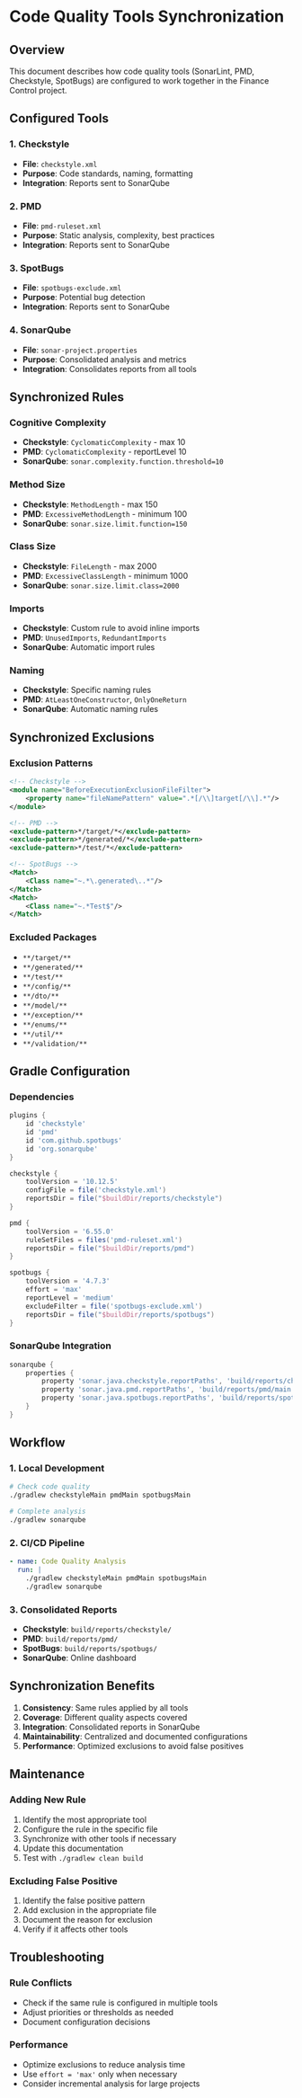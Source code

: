 # Code Quality Tools Synchronization

## Overview

This document describes how code quality tools (SonarLint, PMD, Checkstyle, SpotBugs) are configured to work together in the Finance Control project.

## Configured Tools

### 1. Checkstyle
- **File**: `checkstyle.xml`
- **Purpose**: Code standards, naming, formatting
- **Integration**: Reports sent to SonarQube

### 2. PMD
- **File**: `pmd-ruleset.xml`
- **Purpose**: Static analysis, complexity, best practices
- **Integration**: Reports sent to SonarQube

### 3. SpotBugs
- **File**: `spotbugs-exclude.xml`
- **Purpose**: Potential bug detection
- **Integration**: Reports sent to SonarQube

### 4. SonarQube
- **File**: `sonar-project.properties`
- **Purpose**: Consolidated analysis and metrics
- **Integration**: Consolidates reports from all tools

## Synchronized Rules

### Cognitive Complexity
- **Checkstyle**: `CyclomaticComplexity` - max 10
- **PMD**: `CyclomaticComplexity` - reportLevel 10
- **SonarQube**: `sonar.complexity.function.threshold=10`

### Method Size
- **Checkstyle**: `MethodLength` - max 150
- **PMD**: `ExcessiveMethodLength` - minimum 100
- **SonarQube**: `sonar.size.limit.function=150`

### Class Size
- **Checkstyle**: `FileLength` - max 2000
- **PMD**: `ExcessiveClassLength` - minimum 1000
- **SonarQube**: `sonar.size.limit.class=2000`

### Imports
- **Checkstyle**: Custom rule to avoid inline imports
- **PMD**: `UnusedImports`, `RedundantImports`
- **SonarQube**: Automatic import rules

### Naming
- **Checkstyle**: Specific naming rules
- **PMD**: `AtLeastOneConstructor`, `OnlyOneReturn`
- **SonarQube**: Automatic naming rules

## Synchronized Exclusions

### Exclusion Patterns
```xml
<!-- Checkstyle -->
<module name="BeforeExecutionExclusionFileFilter">
    <property name="fileNamePattern" value=".*[/\\]target[/\\].*"/>
</module>

<!-- PMD -->
<exclude-pattern>*/target/*</exclude-pattern>
<exclude-pattern>*/generated/*</exclude-pattern>
<exclude-pattern>*/test/*</exclude-pattern>

<!-- SpotBugs -->
<Match>
    <Class name="~.*\.generated\..*"/>
</Match>
<Match>
    <Class name="~.*Test$"/>
</Match>
```

### Excluded Packages
- `**/target/**`
- `**/generated/**`
- `**/test/**`
- `**/config/**`
- `**/dto/**`
- `**/model/**`
- `**/exception/**`
- `**/enums/**`
- `**/util/**`
- `**/validation/**`

## Gradle Configuration

### Dependencies
```gradle
plugins {
    id 'checkstyle'
    id 'pmd'
    id 'com.github.spotbugs'
    id 'org.sonarqube'
}

checkstyle {
    toolVersion = '10.12.5'
    configFile = file('checkstyle.xml')
    reportsDir = file("$buildDir/reports/checkstyle")
}

pmd {
    toolVersion = '6.55.0'
    ruleSetFiles = files('pmd-ruleset.xml')
    reportsDir = file("$buildDir/reports/pmd")
}

spotbugs {
    toolVersion = '4.7.3'
    effort = 'max'
    reportLevel = 'medium'
    excludeFilter = file('spotbugs-exclude.xml')
    reportsDir = file("$buildDir/reports/spotbugs")
}
```

### SonarQube Integration
```gradle
sonarqube {
    properties {
        property 'sonar.java.checkstyle.reportPaths', 'build/reports/checkstyle/main.xml'
        property 'sonar.java.pmd.reportPaths', 'build/reports/pmd/main.xml'
        property 'sonar.java.spotbugs.reportPaths', 'build/reports/spotbugs/main.xml'
    }
}
```

## Workflow

### 1. Local Development
```bash
# Check code quality
./gradlew checkstyleMain pmdMain spotbugsMain

# Complete analysis
./gradlew sonarqube
```

### 2. CI/CD Pipeline
```yaml
- name: Code Quality Analysis
  run: |
    ./gradlew checkstyleMain pmdMain spotbugsMain
    ./gradlew sonarqube
```

### 3. Consolidated Reports
- **Checkstyle**: `build/reports/checkstyle/`
- **PMD**: `build/reports/pmd/`
- **SpotBugs**: `build/reports/spotbugs/`
- **SonarQube**: Online dashboard

## Synchronization Benefits

1. **Consistency**: Same rules applied by all tools
2. **Coverage**: Different quality aspects covered
3. **Integration**: Consolidated reports in SonarQube
4. **Maintainability**: Centralized and documented configurations
5. **Performance**: Optimized exclusions to avoid false positives

## Maintenance

### Adding New Rule
1. Identify the most appropriate tool
2. Configure the rule in the specific file
3. Synchronize with other tools if necessary
4. Update this documentation
5. Test with `./gradlew clean build`

### Excluding False Positive
1. Identify the false positive pattern
2. Add exclusion in the appropriate file
3. Document the reason for exclusion
4. Verify if it affects other tools

## Troubleshooting

### Rule Conflicts
- Check if the same rule is configured in multiple tools
- Adjust priorities or thresholds as needed
- Document configuration decisions

### Performance
- Optimize exclusions to reduce analysis time
- Use `effort = 'max'` only when necessary
- Consider incremental analysis for large projects 